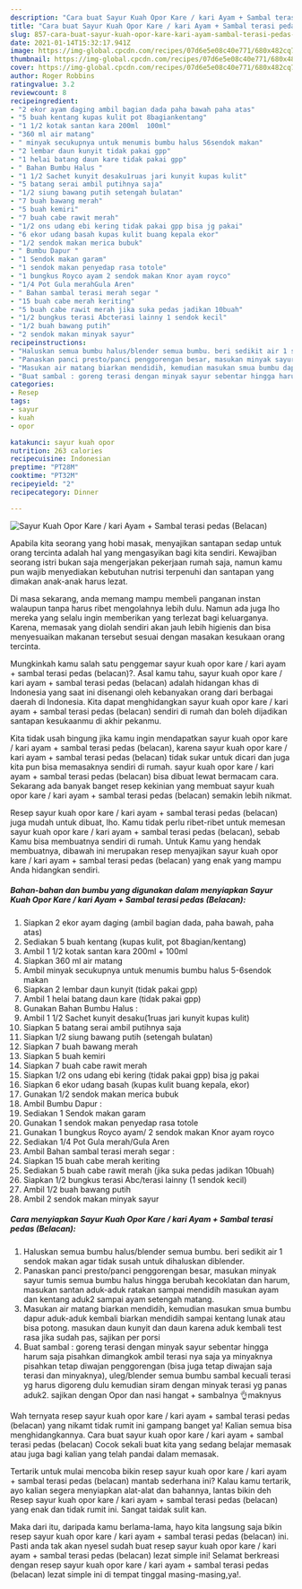 ```yaml
---
description: "Cara buat Sayur Kuah Opor Kare / kari Ayam + Sambal terasi pedas (Belacan) Sederhana Untuk Jualan"
title: "Cara buat Sayur Kuah Opor Kare / kari Ayam + Sambal terasi pedas (Belacan) Sederhana Untuk Jualan"
slug: 857-cara-buat-sayur-kuah-opor-kare-kari-ayam-sambal-terasi-pedas-belacan-sederhana-untuk-jualan
date: 2021-01-14T15:32:17.941Z
image: https://img-global.cpcdn.com/recipes/07d6e5e08c40e771/680x482cq70/sayur-kuah-opor-kare-kari-ayam-sambal-terasi-pedas-belacan-foto-resep-utama.jpg
thumbnail: https://img-global.cpcdn.com/recipes/07d6e5e08c40e771/680x482cq70/sayur-kuah-opor-kare-kari-ayam-sambal-terasi-pedas-belacan-foto-resep-utama.jpg
cover: https://img-global.cpcdn.com/recipes/07d6e5e08c40e771/680x482cq70/sayur-kuah-opor-kare-kari-ayam-sambal-terasi-pedas-belacan-foto-resep-utama.jpg
author: Roger Robbins
ratingvalue: 3.2
reviewcount: 8
recipeingredient:
- "2 ekor ayam daging ambil bagian dada paha bawah paha atas"
- "5 buah kentang kupas kulit pot 8bagiankentang"
- "1 1/2 kotak santan kara 200ml  100ml"
- "360 ml air matang"
- " minyak secukupnya untuk menumis bumbu halus 56sendok makan"
- "2 lembar daun kunyit tidak pakai gpp"
- "1 helai batang daun kare tidak pakai gpp"
- " Bahan Bumbu Halus "
- "1 1/2 Sachet kunyit desaku1ruas jari kunyit kupas kulit"
- "5 batang serai ambil putihnya saja"
- "1/2 siung bawang putih setengah bulatan"
- "7 buah bawang merah"
- "5 buah kemiri"
- "7 buah cabe rawit merah"
- "1/2 ons udang ebi kering tidak pakai gpp bisa jg pakai"
- "6 ekor udang basah kupas kulit buang kepala ekor"
- "1/2 sendok makan merica bubuk"
- " Bumbu Dapur "
- "1 Sendok makan garam"
- "1 sendok makan penyedap rasa totole"
- "1 bungkus Royco ayam 2 sendok makan Knor ayam royco"
- "1/4 Pot Gula merahGula Aren"
- " Bahan sambal terasi merah segar "
- "15 buah cabe merah keriting"
- "5 buah cabe rawit merah jika suka pedas jadikan 10buah"
- "1/2 bungkus terasi Abcterasi lainny 1 sendok kecil"
- "1/2 buah bawang putih"
- "2 sendok makan minyak sayur"
recipeinstructions:
- "Haluskan semua bumbu halus/blender semua bumbu. beri sedikit air 1 sendok makan agar tidak susah untuk dihaluskan diblender."
- "Panaskan panci presto/panci penggorengan besar, masukan minyak sayur tumis semua bumbu halus hingga berubah kecoklatan dan harum, masukan santan aduk-aduk ratakan sampai mendidih masukan ayam dan kentang aduk2 sampai ayam setengah matang."
- "Masukan air matang biarkan mendidih, kemudian masukan smua bumbu dapur aduk-aduk kembali biarkan mendidih sampai kentang lunak atau bisa potong. masukan daun kunyit dan daun karena aduk kembali test rasa jika sudah pas, sajikan per porsi"
- "Buat sambal : goreng terasi dengan minyak sayur sebentar hingga harum saja pisahkan dimangkok ambil terasi nya saja ya minyaknya pisahkan tetap diwajan penggorengan (bisa juga tetap diwajan saja terasi dan minyaknya), uleg/blender semua bumbu sambal kecuali terasi yg harus digoreng dulu kemudian siram dengan minyak terasi yg panas aduk2. sajikan dengan Opor dan nasi hangat + sambalnya 👌maknyus"
categories:
- Resep
tags:
- sayur
- kuah
- opor

katakunci: sayur kuah opor 
nutrition: 263 calories
recipecuisine: Indonesian
preptime: "PT28M"
cooktime: "PT32M"
recipeyield: "2"
recipecategory: Dinner

---
```



![Sayur Kuah Opor Kare / kari Ayam + Sambal terasi pedas (Belacan)](https://img-global.cpcdn.com/recipes/07d6e5e08c40e771/680x482cq70/sayur-kuah-opor-kare-kari-ayam-sambal-terasi-pedas-belacan-foto-resep-utama.jpg)

Apabila kita seorang yang hobi masak, menyajikan santapan sedap untuk orang tercinta adalah hal yang mengasyikan bagi kita sendiri. Kewajiban seorang istri bukan saja mengerjakan pekerjaan rumah saja, namun kamu pun wajib menyediakan kebutuhan nutrisi terpenuhi dan santapan yang dimakan anak-anak harus lezat.

Di masa  sekarang, anda memang mampu membeli panganan instan walaupun tanpa harus ribet mengolahnya lebih dulu. Namun ada juga lho mereka yang selalu ingin memberikan yang terlezat bagi keluarganya. Karena, memasak yang diolah sendiri akan jauh lebih higienis dan bisa menyesuaikan makanan tersebut sesuai dengan masakan kesukaan orang tercinta. 



Mungkinkah kamu salah satu penggemar sayur kuah opor kare / kari ayam + sambal terasi pedas (belacan)?. Asal kamu tahu, sayur kuah opor kare / kari ayam + sambal terasi pedas (belacan) adalah hidangan khas di Indonesia yang saat ini disenangi oleh kebanyakan orang dari berbagai daerah di Indonesia. Kita dapat menghidangkan sayur kuah opor kare / kari ayam + sambal terasi pedas (belacan) sendiri di rumah dan boleh dijadikan santapan kesukaanmu di akhir pekanmu.

Kita tidak usah bingung jika kamu ingin mendapatkan sayur kuah opor kare / kari ayam + sambal terasi pedas (belacan), karena sayur kuah opor kare / kari ayam + sambal terasi pedas (belacan) tidak sukar untuk dicari dan juga kita pun bisa memasaknya sendiri di rumah. sayur kuah opor kare / kari ayam + sambal terasi pedas (belacan) bisa dibuat lewat bermacam cara. Sekarang ada banyak banget resep kekinian yang membuat sayur kuah opor kare / kari ayam + sambal terasi pedas (belacan) semakin lebih nikmat.

Resep sayur kuah opor kare / kari ayam + sambal terasi pedas (belacan) juga mudah untuk dibuat, lho. Kamu tidak perlu ribet-ribet untuk memesan sayur kuah opor kare / kari ayam + sambal terasi pedas (belacan), sebab Kamu bisa membuatnya sendiri di rumah. Untuk Kamu yang hendak membuatnya, dibawah ini merupakan resep menyajikan sayur kuah opor kare / kari ayam + sambal terasi pedas (belacan) yang enak yang mampu Anda hidangkan sendiri.

<!--inarticleads1-->

##### Bahan-bahan dan bumbu yang digunakan dalam menyiapkan Sayur Kuah Opor Kare / kari Ayam + Sambal terasi pedas (Belacan):

1. Siapkan 2 ekor ayam daging (ambil bagian dada, paha bawah, paha atas)
1. Sediakan 5 buah kentang (kupas kulit, pot 8bagian/kentang)
1. Ambil 1 1/2 kotak santan kara 200ml + 100ml
1. Siapkan 360 ml air matang
1. Ambil  minyak secukupnya untuk menumis bumbu halus 5-6sendok makan
1. Siapkan 2 lembar daun kunyit (tidak pakai gpp)
1. Ambil 1 helai batang daun kare (tidak pakai gpp)
1. Gunakan  Bahan Bumbu Halus :
1. Ambil 1 1/2 Sachet kunyit desaku(1ruas jari kunyit kupas kulit)
1. Siapkan 5 batang serai ambil putihnya saja
1. Siapkan 1/2 siung bawang putih (setengah bulatan)
1. Siapkan 7 buah bawang merah
1. Siapkan 5 buah kemiri
1. Siapkan 7 buah cabe rawit merah
1. Siapkan 1/2 ons udang ebi kering (tidak pakai gpp) bisa jg pakai
1. Siapkan 6 ekor udang basah (kupas kulit buang kepala, ekor)
1. Gunakan 1/2 sendok makan merica bubuk
1. Ambil  Bumbu Dapur :
1. Sediakan 1 Sendok makan garam
1. Gunakan 1 sendok makan penyedap rasa totole
1. Gunakan 1 bungkus Royco ayam/ 2 sendok makan Knor ayam royco
1. Sediakan 1/4 Pot Gula merah/Gula Aren
1. Ambil  Bahan sambal terasi merah segar :
1. Siapkan 15 buah cabe merah keriting
1. Sediakan 5 buah cabe rawit merah (jika suka pedas jadikan 10buah)
1. Siapkan 1/2 bungkus terasi Abc/terasi lainny (1 sendok kecil)
1. Ambil 1/2 buah bawang putih
1. Ambil 2 sendok makan minyak sayur




<!--inarticleads2-->

##### Cara menyiapkan Sayur Kuah Opor Kare / kari Ayam + Sambal terasi pedas (Belacan):

1. Haluskan semua bumbu halus/blender semua bumbu. beri sedikit air 1 sendok makan agar tidak susah untuk dihaluskan diblender.
1. Panaskan panci presto/panci penggorengan besar, masukan minyak sayur tumis semua bumbu halus hingga berubah kecoklatan dan harum, masukan santan aduk-aduk ratakan sampai mendidih masukan ayam dan kentang aduk2 sampai ayam setengah matang.
1. Masukan air matang biarkan mendidih, kemudian masukan smua bumbu dapur aduk-aduk kembali biarkan mendidih sampai kentang lunak atau bisa potong. masukan daun kunyit dan daun karena aduk kembali test rasa jika sudah pas, sajikan per porsi
1. Buat sambal : goreng terasi dengan minyak sayur sebentar hingga harum saja pisahkan dimangkok ambil terasi nya saja ya minyaknya pisahkan tetap diwajan penggorengan (bisa juga tetap diwajan saja terasi dan minyaknya), uleg/blender semua bumbu sambal kecuali terasi yg harus digoreng dulu kemudian siram dengan minyak terasi yg panas aduk2. sajikan dengan Opor dan nasi hangat + sambalnya 👌maknyus




Wah ternyata resep sayur kuah opor kare / kari ayam + sambal terasi pedas (belacan) yang nikamt tidak rumit ini gampang banget ya! Kalian semua bisa menghidangkannya. Cara buat sayur kuah opor kare / kari ayam + sambal terasi pedas (belacan) Cocok sekali buat kita yang sedang belajar memasak atau juga bagi kalian yang telah pandai dalam memasak.

Tertarik untuk mulai mencoba bikin resep sayur kuah opor kare / kari ayam + sambal terasi pedas (belacan) mantab sederhana ini? Kalau kamu tertarik, ayo kalian segera menyiapkan alat-alat dan bahannya, lantas bikin deh Resep sayur kuah opor kare / kari ayam + sambal terasi pedas (belacan) yang enak dan tidak rumit ini. Sangat taidak sulit kan. 

Maka dari itu, daripada kamu berlama-lama, hayo kita langsung saja bikin resep sayur kuah opor kare / kari ayam + sambal terasi pedas (belacan) ini. Pasti anda tak akan nyesel sudah buat resep sayur kuah opor kare / kari ayam + sambal terasi pedas (belacan) lezat simple ini! Selamat berkreasi dengan resep sayur kuah opor kare / kari ayam + sambal terasi pedas (belacan) lezat simple ini di tempat tinggal masing-masing,ya!.

